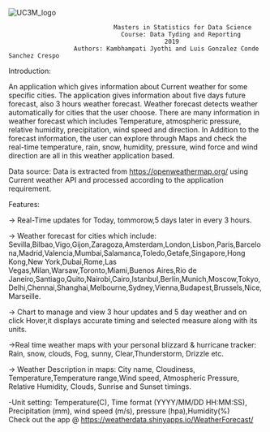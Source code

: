   ![UC3M_logo](https://www.uc3m.es/ss/Satellite?blobcol=urldata&blobkey=id&blobtable=MungoBlobs&blobwhere=1371552353583&ssbinary=true)
                                 
                                 Masters in Statistics for Data Science
                                   Course: Data Tyding and Reporting     
                                               2019
                      Authors: Kambhampati Jyothi and Luis Gonzalez Conde Sanchez Crespo
                      
                      
Introduction:

An application which gives information about Current weather for some specific cities. The application gives information about five days future forecast, also 3 hours weather forecast. Weather forecast detects weather automatically for cities that the user choose. There are many information in weather forecast which includes Temperature, atmospheric pressure, relative humidity, precipitation, wind speed and direction. In Addition to the forecast information, the user can explore through Maps and check the real-time temperature, rain, snow, humidity, pressure, wind force and wind direction are all in this weather application based. 

 Data source: Data is extracted from https://openweathermap.org/ using Current weather API and processed according to the application requirement.

Features:

-> Real-Time updates for Today, tommorow,5 days later in every 3 hours.

-> Weather forecast for cities which include: Sevilla,Bilbao,Vigo,Gijon,Zaragoza,Amsterdam,London,Lisbon,Paris,Barcelona,Madrid,Valencia,Mumbai,Salamanca,Toledo,Getafe,Singapore,Hong Kong,New York,Dubai,Rome,Las Vegas,Milan,Warsaw,Toronto,Miami,Buenos Aires,Rio de Janeiro,Santiago,Quito,Nairobi,Cairo,Istanbul,Berlin,Munich,Moscow,Tokyo,Delhi,Chennai,Shanghai,Melbourne,Sydney,Vienna,Budapest,Brussels,Nice,Marseille.

-> Chart to manage and view 3 hour updates and 5 day weather and on click Hover,it displays accurate timing and selected measure along with its units. 

->Real time weather maps with your personal blizzard & hurricane tracker: Rain, snow, clouds, Fog, sunny, Clear,Thunderstorm, Drizzle etc.

-> Weather Description in maps: City name, Cloudiness, Temperature,Temperature range,Wind speed, Atmospheric Pressure, Relative Humidity, Clouds, Sunrise and Sunset timings.

-Unit setting: Temperature(C), Time format (YYYY/MM/DD HH:MM:SS), Precipitation (mm), wind speed (m/s), pressure (hpa),Humidity(%)               
Check out the app @ https://weatherdata.shinyapps.io/WeatherForecast/
